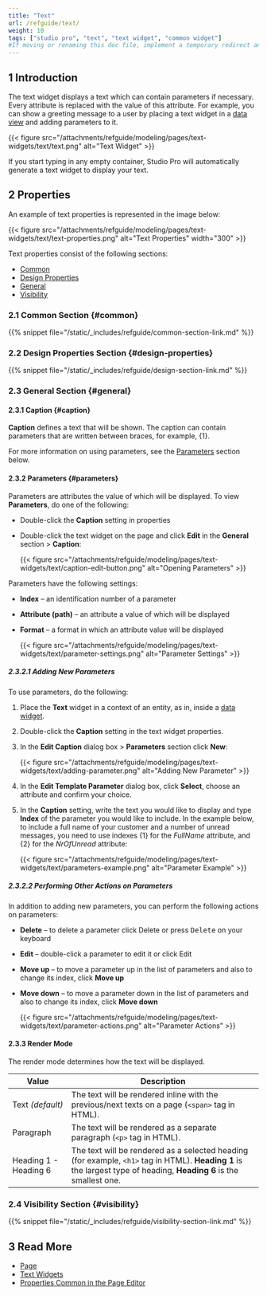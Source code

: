 ```yaml
---
title: "Text"
url: /refguide/text/
weight: 10
tags: ["studio pro", "text", "text widget", "common widget"]
#If moving or renaming this doc file, implement a temporary redirect and let the respective team know they should update the URL in the product. See Mapping to Products for more details.
---
```


## 1 Introduction

The text widget displays a text which can contain parameters if necessary. Every attribute is replaced with the value of this attribute. For example, you can show a greeting message to a user by placing a text widget in a [data view](/refguide/data-view/) and adding parameters to it.

{{< figure src="/attachments/refguide/modeling/pages/text-widgets/text/text.png" alt="Text Widget" >}}

If you start typing in any empty container, Studio Pro will automatically generate a text widget to display your text.

## 2 Properties

An example of text properties is represented in the image below:

{{< figure src="/attachments/refguide/modeling/pages/text-widgets/text/text-properties.png" alt="Text Properties"   width="300"  >}}

Text properties consist of the following sections:

* [Common](#common)
* [Design Properties](#design-properties)
* [General](#general)
* [Visibility](#visibility)

### 2.1 Common Section {#common}

{{% snippet file="/static/_includes/refguide/common-section-link.md" %}}

### 2.2 Design Properties Section {#design-properties}

{{% snippet file="/static/_includes/refguide/design-section-link.md" %}} 

### 2.3 General Section {#general}

#### 2.3.1 Caption {#caption}

**Caption** defines a text that will be shown. The caption can contain parameters that are written between braces, for example, {1}.  

For more information on using parameters, see the [Parameters](#parameters) section below. 

#### 2.3.2 Parameters {#parameters}

Parameters are attributes the value of which will be displayed. To view **Parameters**, do one of the following:

* Double-click the **Caption** setting in properties
* Double-click the text widget on the page and click **Edit** in the **General** section > **Caption**:

    {{< figure src="/attachments/refguide/modeling/pages/text-widgets/text/caption-edit-button.png" alt="Opening Parameters" >}} 

Parameters have the following settings:

* **Index** – an identification number of a parameter 
* **Attribute (path)** – an attribute a value of which will be displayed 
* **Format** – a format in which an attribute value will be displayed

    {{< figure src="/attachments/refguide/modeling/pages/text-widgets/text/parameter-settings.png" alt="Parameter Settings" >}}

##### 2.3.2.1 Adding New Parameters

To use parameters, do the following:

1. Place the **Text** widget in a context of an entity, as in, inside a [data widget](/refguide/data-widgets/).
2. Double-click the **Caption** setting in the text widget properties.
3. In the **Edit Caption** dialog box > **Parameters** section click **New**:

    {{< figure src="/attachments/refguide/modeling/pages/text-widgets/text/adding-parameter.png" alt="Adding New Parameter" >}}

4. In the **Edit Template Parameter** dialog box, click **Select**, choose an attribute and confirm your choice.
5. In the **Caption** setting, write the text you would like to display and type **Index** of the parameter you would like to include. In the example below, to include a full name of your customer and a number of unread messages, you need to use indexes {1} for the *FullName* attribute, and {2} for the *NrOfUnread* attribute:  

    {{< figure src="/attachments/refguide/modeling/pages/text-widgets/text/parameters-example.png" alt="Parameter Example" >}}

##### 2.3.2.2 Performing Other Actions on Parameters

In addition to adding new parameters, you can perform the following actions on parameters:

* **Delete** – to delete a parameter click Delete or press <kbd>Delete</kbd> on your keyboard
* **Edit** – double-click a parameter to edit it or click Edit
* **Move up** – to move a parameter up in the list of parameters and also to change its index, click **Move up**
* **Move down** – to move a parameter down in the list of parameters and also to change its index, click **Move down**

    {{< figure src="/attachments/refguide/modeling/pages/text-widgets/text/parameter-actions.png" alt="Parameter Actions" >}}

#### 2.3.3 Render Mode

The render mode determines how the text will be displayed. 

| Value     | Description |
| --------- | ----------- |
| Text  *(default)*      | The text will be rendered inline with the previous/next texts on a page (`<span>` tag in HTML). |
| Paragraph | The text will be rendered as a separate paragraph (`<p>` tag in HTML). |
| Heading 1 - Heading 6 | The text will be rendered as a selected heading (for example, `<h1>` tag in HTML). **Heading 1** is the largest type of heading, **Heading 6** is the smallest one. |

### 2.4 Visibility Section {#visibility}

{{% snippet file="/static/_includes/refguide/visibility-section-link.md" %}}

## 3 Read More

* [Page](/refguide/page/)
* [Text Widgets](/refguide/text-widgets/)
* [Properties Common in the Page Editor](/refguide/common-widget-properties/)
